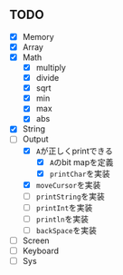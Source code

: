 ## TODO
- [x] Memory
- [x] Array
- [x] Math
    - [x] multiply
    - [x] divide
    - [x] sqrt
    - [x] min
    - [x] max
    - [x] abs
- [x] String
- [ ] Output
    - [x] `A`が正しくprintできる
        - [x] `A`のbit mapを定義
        - [x] `printChar`を実装
    - [x] `moveCursor`を実装
    - [ ] `printString`を実装
    - [ ] `printInt`を実装
    - [ ] `println`を実装
    - [ ] `backSpace`を実装
- [ ] Screen
- [ ] Keyboard
- [ ] Sys
